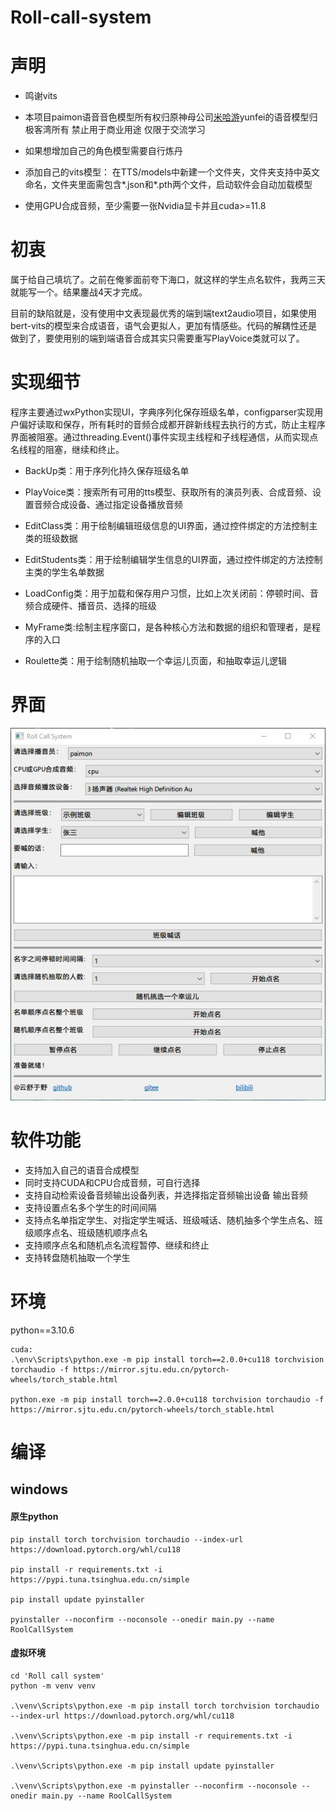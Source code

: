 # Roll-call-system

# 声明

- 鸣谢<a herf="https://github.com/CjangCjengh/vits.git">vits</a>

- 本项目paimon语音音色模型所有权归原神母公司<a href="https://www.mihoyo.com/">米哈游</a>yunfei的语音模型归<a herf="https://space.bilibili.com/25876945/">极客湾</a>所有 禁止用于商业用途 仅限于交流学习

- 如果想增加自己的角色模型需要自行炼丹

- 添加自己的vits模型：
在TTS/models中新建一个文件夹，文件夹支持中英文命名，文件夹里面需包含*.json和*.pth两个文件，启动软件会自动加载模型

- 使用GPU合成音频，至少需要一张Nvidia显卡并且cuda>=11.8

# 初衷

属于给自己填坑了。之前在俺爹面前夸下海口，就这样的学生点名软件，我两三天就能写一个。结果鏖战4天才完成。

目前的缺陷就是，没有使用中文表现最优秀的端到端text2audio项目，如果使用bert-vits的模型来合成语音，语气会更拟人，更加有情感些。代码的解耦性还是做到了，要使用别的端到端语音合成其实只需要重写PlayVoice类就可以了。

# 实现细节

程序主要通过wxPython实现UI，字典序列化保存班级名单，configparser实现用户偏好读取和保存，所有耗时的音频合成都开辟新线程去执行的方式，防止主程序界面被阻塞。通过threading.Event()事件实现主线程和子线程通信，从而实现点名线程的阻塞，继续和终止。

- BackUp类：用于序列化持久保存班级名单

- PlayVoice类：搜索所有可用的tts模型、获取所有的演员列表、合成音频、设置音频合成设备、通过指定设备播放音频

- EditClass类：用于绘制编辑班级信息的UI界面，通过控件绑定的方法控制主类的班级数据

- EditStudents类：用于绘制编辑学生信息的UI界面，通过控件绑定的方法控制主类的学生名单数据

- LoadConfig类：用于加载和保存用户习惯，比如上次关闭前：停顿时间、音频合成硬件、播音员、选择的班级

- MyFrame类:绘制主程序窗口，是各种核心方法和数据的组织和管理者，是程序的入口

- Roulette类：用于绘制随机抽取一个幸运儿页面，和抽取幸运儿逻辑

# 界面

<p align="center"> <div align="middle"><img src="./resources/Snipaste_2023-11-07_20-43-09.jpg" alt="202310141456515" width="720" height=""></div></p>



# 软件功能

- 支持加入自己的语音合成模型
- 同时支持CUDA和CPU合成音频，可自行选择
- 支持自动检索设备音频输出设备列表，并选择指定音频输出设备
输出音频
- 支持设置点名多个学生的时间间隔
- 支持点名单指定学生、对指定学生喊话、班级喊话、随机抽多个学生点名、班级顺序点名、班级随机顺序点名
- 支持顺序点名和随机点名流程暂停、继续和终止
- 支持转盘随机抽取一个学生


# 环境

python==3.10.6

```
cuda:
.\env\Scripts\python.exe -m pip install torch==2.0.0+cu118 torchvision torchaudio -f https://mirror.sjtu.edu.cn/pytorch-wheels/torch_stable.html

python.exe -m pip install torch==2.0.0+cu118 torchvision torchaudio -f https://mirror.sjtu.edu.cn/pytorch-wheels/torch_stable.html

```
<!-- cpu:
.\env\Scripts\python.exe -m pip install torch torchvision torchaudio -i https://pypi.tuna.tsinghua.edu.cn/simple

python.exe -m pip install torch torchvision torchaudio -i https://pypi.tuna.tsinghua.edu.cn/simple -->

# 编译

## windows


#### 原生python

```
pip install torch torchvision torchaudio --index-url https://download.pytorch.org/whl/cu118

pip install -r requirements.txt -i https://pypi.tuna.tsinghua.edu.cn/simple

pip install update pyinstaller

pyinstaller --noconfirm --noconsole --onedir main.py --name RoolCallSystem
```

#### 虚拟环境

```
cd 'Roll call system'
python -m venv venv

.\venv\Scripts\python.exe -m pip install torch torchvision torchaudio --index-url https://download.pytorch.org/whl/cu118

.\venv\Scripts\python.exe -m pip install -r requirements.txt -i https://pypi.tuna.tsinghua.edu.cn/simple

.\venv\Scripts\python.exe -m pip install update pyinstaller

.\venv\Scripts\python.exe -m pyinstaller --noconfirm --noconsole --onedir main.py --name RoolCallSystem
```



<!-- .\env\Scripts\python.exe pyinstaller --noconsole main.py --name RoolCallSystem -->
<!-- 
## Linux

```
cd Roll-call-system
python3 -m venv venv  # 创建虚拟环境
source venv/bin/activate  # 激活虚拟环境

pip3 install torch torchvision torchaudio --index-url https://download.pytorch.org/whl/cu118  # 安装pytorch

pip3 install torch torchvision torchaudio --index-url https://download.pytorch.org/whl/cu118

pip3 install -r requirements.txt -i https://pypi.tuna.tsinghua.edu.cn/simple

pip3 install update pyinstaller

pyinstaller --noconfirm --noconsole --onedir main.py --name RoolCallSystem
```

```
cd Roll-call-system
python3 -m venv venv  # 创建虚拟环境
source venv/bin/activate  # 激活虚拟环境

sudo -H pip3 install torch torchvision torchaudio --index-url https://download.pytorch.org/whl/cu118

.\venv\Scripts\python.exe -m pip install torch torchvision torchaudio --index-url https://download.pytorch.org/whl/cu118

.\venv\Scripts\python.exe -m pip install -r requirements.txt -i https://pypi.tuna.tsinghua.edu.cn/simple

pip install update pyinstaller

pyinstaller --noconfirm --noconsole --onedir main.py --name RoolCallSystem
``` -->
